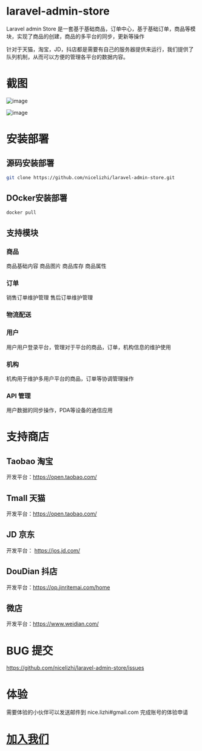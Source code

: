 # laravel-admin-store
Laravel admin Store 是一套基于基础商品，订单中心，基于基础订单，商品等模块，实现了商品的创建，商品的多平台的同步，更新等操作

针对于天猫，淘宝，JD，抖店都是需要有自己的服务器提供来运行，我们提供了队列机制，从而可以方便的管理各平台的数据内容。

# 截图

![image](https://github.com/nicelizhi/laravel-admin-store/assets/138437143/12247453-bcc5-46a7-b79b-54aeb54dda21)

![image](https://github.com/nicelizhi/laravel-admin-store/assets/138437143/588c0bae-0ac4-4bb7-8755-1ef489f3365d)


# 安装部署

## 源码安装部署

```bash
git clone https://github.com/nicelizhi/laravel-admin-store.git
```

## DOcker安装部署

```bash
docker pull 
```

## 支持模块
### 商品
商品基础内容
商品图片
商品库存
商品属性

### 订单
销售订单维护管理
售后订单维护管理

### 物流配送

### 用户
用户用户登录平台，管理对于平台的商品，订单，机构信息的维护使用

### 机构
机构用于维护多用户平台的商品，订单等协调管理操作

### API 管理
用户数据的同步操作，PDA等设备的通信应用


# 支持商店
## Taobao 淘宝
开发平台：https://open.taobao.com/
## Tmall 天猫
开发平台：https://open.taobao.com/
## JD 京东
开发平台： https://jos.jd.com/
## DouDian 抖店
开发平台：https://op.jinritemai.com/home
## 微店
开发平台：https://www.weidian.com/

# BUG 提交

https://github.com/nicelizhi/laravel-admin-store/issues

# 体验

需要体验的小伙伴可以发送邮件到 nice.lizhi#gmail.com 完成账号的体验申请

# [加入我们](https://www.zylinkus.com/join-us/)
